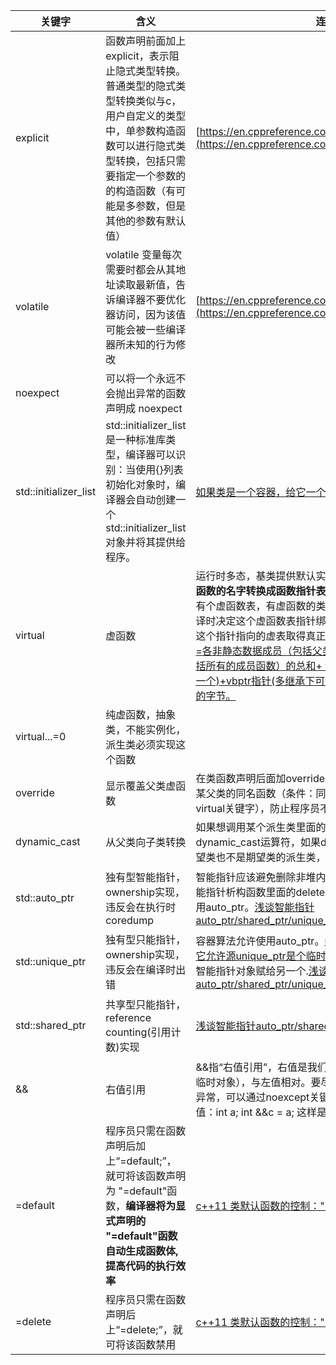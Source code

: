 

|关键字|含义|连接|开始版本|
|-|-|-|-|
|explicit|函数声明前面加上explicit，表示阻止隐式类型转换。普通类型的隐式类型转换类似与c，用户自定义的类型中，单参数构造函数可以进行隐式类型转换，包括只需要指定一个参数的的构造函数（有可能是多参数，但是其他的参数有默认值）|[https://en.cppreference.com/w/cpp/language/explicit](https://en.cppreference.com/w/cpp/language/explicit) ||
|volatile|volatile 变量每次需要时都会从其地址读取最新值，告诉编译器不要优化器访问，因为该值可能会被一些编译器所未知的行为修改|[https://en.cppreference.com/w/cpp/language/cv](https://en.cppreference.com/w/cpp/language/cv)||
|noexpect|可以将一个永远不会抛出异常的函数声明成 noexpect|||
|std::initializer_list|std::initializer_list是一种标准库类型，编译器可以识别：当使用{}列表初始化对象时，编译器会自动创建一个std::initializer_list对象并将其提供给程序。|[如果类是一个容器，给它一个初始值列表构造函数](https://note.youdao.com/web/#/file/WEBcd302329e9e7068fb57532daae71e195/note/WEBcf37c75451aec4a745de83ca00520c47/)||
|virtual|虚函数|运行时多态，基类提供默认实现。编译器常见的做法是**将虚函数的名字转换成函数指针表中对应的索引值**，然后每个类有个虚函数表，有虚函数的类的对象有个虚函数表指针，编译时决定这个虚函数表指针绑定基类还是子类，调用时才去这个指针指向的虚表取得真正的虚函数地址。[类对象的大小=各非静态数据成员（包括父类的非静态数据成员但都不包括所有的成员函数）的总和+ vfptr指针(多继承下可能不止一个)+vbptr指针(多继承下可能不止一个)+编译器额外增加的字节。](https://blog.csdn.net/zzwdkxx/article/details/53635173)||
|virtual...=0|纯虚函数，抽象类，不能实例化，派生类必须实现这个函数|||
|override|显示覆盖父类虚函数|在类函数声明后面加override就显式的指明该函数必须覆盖某父类的同名函数（条件：同名同参数，函数在父类中有virtual关键字），防止程序员不小心写错函数名。||
|dynamic_cast|从父类向子类转换|如果想调用某个派生类里面的特有的函数，则可以使用dynamic_cast运算符，如果dynamic_cast的参数既不是期望类也不是期望类的派生类，则dynamic_cast返回**nullptr**||
|std::auto_ptr |独有型智能指针，ownership实现，违反会在执行时coredump|智能指针应该避免删除非堆内存(因为会自动释放，这样只能指针析构函数里面的delete就会出错)。容器算法禁止使用auto_ptr。[浅谈智能指针auto_ptr/shared_ptr/unique_ptr](https://blog.csdn.net/derkampf/article/details/72654883)|c++98提出，c++11抛弃|
|std::unique_ptr|独有型只能指针，ownership实现，违反会在编译时出错|容器算法允许使用auto_ptr。[unique_ptr不是不允许赋值，它允许源unique_ptr是个临时右值](https://blog.csdn.net/derkampf/article/details/72654883) std::move()可以将一个智能指针对象赋给另一个.[浅谈智能指针auto_ptr/shared_ptr/unique_ptr](https://blog.csdn.net/derkampf/article/details/72654883)|c++11新增。`g++ xx.cpp -o xx -std=c++11`|
|std::shared_ptr|共享型只能指针，reference counting(引用计数)实现|[浅谈智能指针auto_ptr/shared_ptr/unique_ptr](https://blog.csdn.net/derkampf/article/details/72654883)|c++11新增. `g++ xx.cpp -o xx -std=c++11`|
|&&|右值引用|&&指“右值引用”，右值是我们无法为其赋值的值（一般是临时对象），与左值相对。要尽量保证移动构造函数 不发生异常，可以通过noexcept关键字。右值引用不能绑定左值：int a; int &&c = a;   这样是不行的。|c++11新增|
|=default|程序员只需在函数声明后加上“=default;”，就可将该函数声明为 "=default"函数，**编译器将为显式声明的 "=default"函数自动生成函数体,提高代码的执行效率**|[c++11 类默认函数的控制："=default" 和 "=delete"函数](https://www.cnblogs.com/lsgxeva/p/7787438.html)|C++11新增|
|=delete|程序员只需在函数声明后上“=delete;”，就可将该函数禁用|[c++11 类默认函数的控制："=default" 和 "=delete"函数](https://www.cnblogs.com/lsgxeva/p/7787438.html)|c++11新增|

